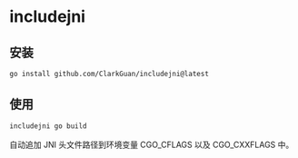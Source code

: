 # includejni

## 安装

```bash
go install github.com/ClarkGuan/includejni@latest
```

## 使用

```bash
includejni go build
```

自动追加 JNI 头文件路径到环境变量 CGO_CFLAGS 以及 CGO_CXXFLAGS 中。
